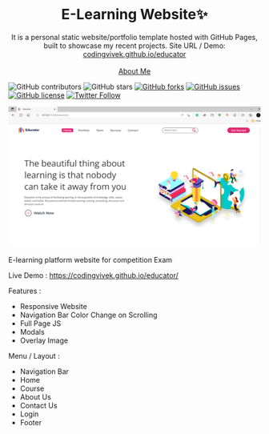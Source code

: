 <!-- PROJECT LOGO -->
<br />
<p align="center">
  <h1 align="center">E-Learning Website✨</h1>

  <p align="center">
    It is a personal static website/portfolio template hosted with GitHub Pages, built to showcase my recent projects. Site URL / Demo: 
    <a href="https://codingvivek.github.io/educator/">codingvivek.github.io/educator</a>
    <br />
    <br />
    <a href="https://codingvivek.github.io">About Me</a>
  </p>
</p>

![GitHub contributors](https://img.shields.io/github/contributors/codingvivek/portfolio?color=ffcc66&style=for-the-badge)
![GitHub stars](https://img.shields.io/github/stars/codingvivek/portfolio?color=ffcc66&style=for-the-badge)
[![GitHub forks](https://img.shields.io/github/forks/codingvivek/portfolio?style=for-the-badge)](https://github.com/codingvivek/star_book/network)
[![GitHub issues](https://img.shields.io/github/issues/codingvivek/portfolio?color=ffcc66&style=for-the-badge)](https://github.com/codingvivek/star_book/issues)
[![GitHub license](https://img.shields.io/github/license/codingvivek/portfolio?style=for-the-badge)](https://github.com/codingvivek/home/blob/master/LICENSE)
[![Twitter Follow](https://img.shields.io/twitter/follow/codingvivek?color=ffcc66&logo=twitter&logoColor=ffffff&style=for-the-badge)](https://twitter.com/codingvivek)

[![Site preview](/images/projects/p2.png)](https://codingvivek.github.io/portfolio)


E-learning platform website for competition Exam

Live Demo : https://codingvivek.github.io/educator/

Features :

- Responsive Website
- Navigation Bar Color Change on Scrolling
- Full Page JS
- Modals
- Overlay Image

Menu / Layout :

- Navigation Bar
- Home
- Course
- About Us
- Contact Us
- Login
- Footer

